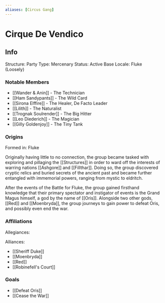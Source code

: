 ```yaml
---
aliases: [Circus Gang]
---
```


# Cirque De Vendico

## Info
Structure: Party
Type: Mercenary
Status: Active
Base Locale: Fluke (Loosely)

### Notable Members
+ [[Wander & Anin]] - The Technician
+ [[Ham Sandypants]] - The Wild Card
+ [[Sirona Elffire]] - The Healer, De Facto Leader
+ [[Lilith]] - The Naturalist
+ [[Trognak Soulrender]] - The Big Hitter
+ [[Leo Diederich]] - The Magician
+ [[Gilly Goldenjoy]] - The Tiny Tank

### Origins
Formed in: Fluke

Originally having little to no connection, the group became tasked with exploring and pillaging the [[Structures]] in order to ward off the interests of warring nations [[Ashgore]] and [[Fillthar]]. Doing so, the group discovered cryptic relics and buried secrets of the ancient past and became further entangled with immemorial powers, ranging from mystic to eldritch. 

After the events of the Battle for Fluke, the group gained firsthand knowledge that their primary spectator and instigator of events is the Grand Magus himself, a god by the name of [[Oris]]. 
Alongside two other gods, [[Red]] and [[Moenbryda]], the group journeys to gain power to defeat Oris, and possibly even end the war.

### Affiliations
Allegiances:

Alliances:
+ [[Sheriff Duke]]
+ [[Moenbryda]]
+ [[Red]]
+ [[Robinefell's Court]]

### Goals
- [[Defeat Oris]]
- [[Cease the War]]
